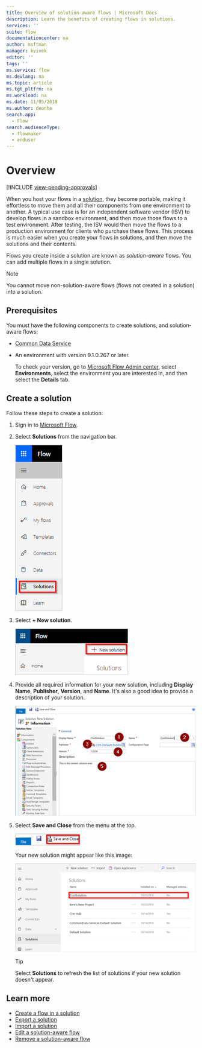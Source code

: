 ```yaml
---
title: Overview of solution-aware flows | Microsoft Docs
description: Learn the benefits of creating flows in solutions.
services: ''
suite: flow
documentationcenter: na
author: msftman
manager: kvivek
editor: ''
tags: ''
ms.service: flow
ms.devlang: na
ms.topic: article
ms.tgt_pltfrm: na
ms.workload: na
ms.date: 11/05/2018
ms.author: deonhe
search.app: 
  - Flow
search.audienceType: 
  - flowmaker
  - enduser
---
```


# Overview
[!INCLUDE [view-pending-approvals](includes/cc-rebrand.md)]

When you host your flows in a [solution](https://docs.microsoft.com/powerapps/maker/common-data-service/solutions-overview), they become portable, making it effortless to move them and all their components from one environment to another. A typical use case is for an independent software vendor (ISV) to develop flows in a sandbox environment, and then move those flows to a test environment. After testing, the ISV would then move the flows to a production environment for clients who purchase these flows. This process is much easier when you create your flows in solutions, and then move the solutions and their contents.

Flows you create inside a solution are known as *solution-aware* flows. You can add multiple flows in a single solution.

> [!NOTE] 
> You cannot move non-solution-aware flows (flows not created in a solution) into a solution.

## Prerequisites

You must have the following components to create solutions, and solution-aware flows:

- [Common Data Service](https://docs.microsoft.com/powerapps/maker/common-data-service/data-platform-intro)
- An environment with version 9.1.0.267 or later.

  To check your version, go to [Microsoft Flow Admin center](https://admin.flow.microsoft.com), select **Environments**, select the environment you are interested in, and then select the **Details** tab.

## Create a solution

Follow these steps to create a solution:

1. Sign in to [Microsoft Flow](https://flow.microsoft.com).
1. Select **Solutions** from the navigation bar.

   ![](./media/overview-solution-flows/select-solutions-from-left-nav.png)

1. Select **+ New solution**.

   ![](./media/overview-solution-flows/select-new-solution.png)

1. Provide all required information for your new solution, including **Display Name**, **Publisher**, **Version**, and **Name**. It's also a good idea to provide a description of your solution.

   ![](./media/overview-solution-flows/new-solution.png)

1. Select **Save and Close** from the menu at the top.

   ![](./media/overview-solution-flows/save-and-close-solution.png)

   Your new solution might appear like this image:

   ![](./media/overview-solution-flows/new-solution-created.png)

   > [!TIP]
   > Select **Solutions** to refresh the list of solutions if your new solution doesn't appear.

## Learn more

- [Create a flow in a solution](./create-flow-solution.md)
- [Export a solution](./export-flow-solution.md)
- [Import a solution](./import-flow-solution.md)
- [Edit a solution-aware flow](./edit-solution-aware-flow.md)
- [Remove a solution-aware flow](./remove-solution-aware-flow.md)
